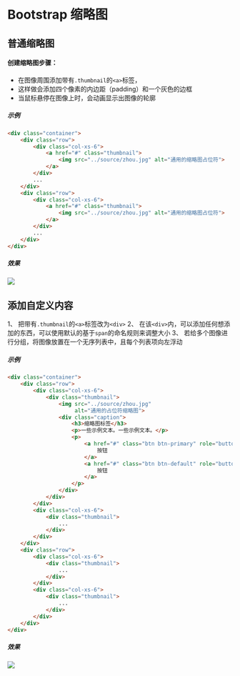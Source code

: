 # Bootstrap 缩略图

## 普通缩略图

#### 创建缩略图步骤：

* 在图像周围添加带有`.thumbnail`的`<a>`标签，
* 这样做会添加四个像素的内边距（padding）和一个灰色的边框
* 当鼠标悬停在图像上时，会动画显示出图像的轮廓

##### 示例
```html
<div class="container">
    <div class="row">
        <div class="col-xs-6">
            <a href="#" class="thumbnail">
                <img src="../source/zhou.jpg" alt="通用的缩略图占位符">
            </a>
        </div>
        ...
    </div>
    <div class="row">
        <div class="col-xs-6">
            <a href="#" class="thumbnail">
                <img src="../source/zhou.jpg" alt="通用的缩略图占位符">
            </a>
        </div>
        ...
    </div>
</div>
```
##### 效果
![](https://i.imgur.com/rtqrN50.png)

## 添加自定义内容

1、 把带有`.thumbnail`的`<a>`标签改为`<div>`
2、 在该`<div>`内，可以添加任何想添加的东西，可以使用默认的基于`span`的命名规则来调整大小
3、 若给多个图像进行分组，将图像放置在一个无序列表中，且每个列表项向左浮动

##### 示例
```html
<div class="container">
    <div class="row">
        <div class="col-xs-6">
            <div class="thumbnail">
                <img src="../source/zhou.jpg"
                     alt="通用的占位符缩略图">
                <div class="caption">
                    <h3>缩略图标签</h3>
                    <p>一些示例文本。一些示例文本。</p>
                    <p>
                        <a href="#" class="btn btn-primary" role="button">
                            按钮
                        </a>
                        <a href="#" class="btn btn-default" role="button">
                            按钮
                        </a>
                    </p>
                </div>
            </div>
        </div>
        <div class="col-xs-6">
            <div class="thumbnail">
                ...
            </div>
        </div>
    </div>
    <div class="row">
        <div class="col-xs-6">
            <div class="thumbnail">
                ...
            </div>
        </div>
        <div class="col-xs-6">
            <div class="thumbnail">
                ...
            </div>
        </div>
    </div>
</div>
```
##### 效果
![](https://i.imgur.com/1QgD8pk.jpg)
